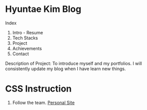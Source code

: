 # Hyuntae Kim Blog

Index

1. Intro - Resume
2. Tech Stacks
3. Project
4. Achievements
5. Contact

Description of Project: To introduce myself and my portfolios. I will consistently update my blog when I have learn new things.

# CSS Instruction 
1. Follow the team.
[Personal Site](https://hyuntaekim0813.github.io/hyuntae.github.io/)
